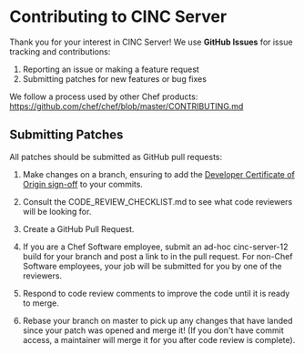 # Contributing to CINC Server

Thank you for your interest in CINC Server!  We use **GitHub Issues**
for issue tracking and contributions:

1. Reporting an issue or making a feature request
2. Submitting patches for new features or bug fixes

We follow a process used by other Chef
products: <https://github.com/chef/chef/blob/master/CONTRIBUTING.md>

## Submitting Patches

All patches should be submitted as GitHub pull requests:

1. Make changes on a branch, ensuring to add the [Developer Certificate
   of Origin sign-off](https://github.com/chef/chef/blob/master/CONTRIBUTING.md#developer-certification-of-origin-dco) to your commits.

2. Consult the CODE_REVIEW_CHECKLIST.md to see what code reviewers
   will be looking for.

3. Create a GitHub Pull Request.

4. If you are a Chef Software employee, submit an ad-hoc
   cinc-server-12 build for your branch and post a link to in the pull
   request. For non-Chef Software employees, your job will be
   submitted for you by one of the reviewers.

5. Respond to code review comments to improve the code until it is
   ready to merge.

5. Rebase your branch on master to pick up any changes that have
   landed since your patch was opened and merge it!  (If you don't
   have commit access, a maintainer will merge it for you after code
   review is complete).
